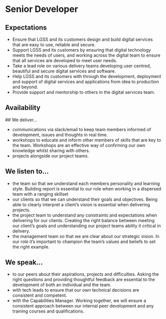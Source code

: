 # Senior Developer

## Expectations

* Ensure that LGSS and its customers design and build digital services that are easy to use, reliable and secure.
* Support LGSS and its customers by ensuring that digital technology meets the needs of users, and working across the digital team to ensure that all services are developed to meet user needs.
* Take a lead role on various delivery teams developing user centred, beautiful and secure digital services and software.
* Help LGSS and its customers with through the development, deployment and support of digital services and applications from idea to production and beyond.
* Provide support and mentorship to others in the digital services team.

## Availability
<object data="/roles/senior-pie.svg" type="image/svg+xml" width="650" height="230"></object>

## We deliver...

* communications via slack/email to keep team members informed of development, issues and thoughts in real time.
* workshops to educate and inform other members of skills that are key to the team. Workshops are an effective way of confirming our own knowledge whilst sharing with others.
* projects alongside our project teams.


## We listen to...

* the team so that we understand each members personality and learning style. Building report is essential to our role when working in a dispersed team with a ranging skillset
* our clients so that we can understand their goals and objectives. Being able to clearly interpret a client’s vision is essential when delivering projects.
* the project team to understand any constraints and expectations when delivering for our clients. Creating the right balance between meeting our client’s goals and understanding our project teams ability it critical in delivery.
* the management team so that we are clear about our strategic vision. In our role it’s important to champion the team’s values and beliefs to set the right example.


## We speak...

* to our peers about their aspirations, projects and difficulties. Asking the right questions and providing thoughtful feedback are essential to the development of both an individual and the team.
* with tech leads to ensure that our own technical decisions are consistent and competent.
* with the Capabilities Manager. Working together, we will ensure a consistent approach between our internal peer development and any training courses and qualifications.